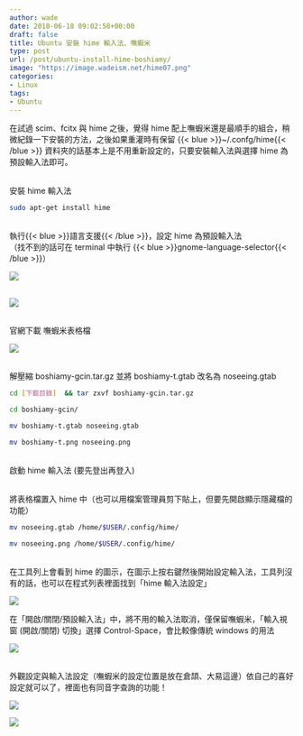 ```yaml
---
author: wade
date: 2018-06-18 09:02:58+00:00
draft: false
title: Ubuntu 安裝 hime 輸入法、嘸蝦米
type: post
url: /post/ubuntu-install-hime-boshiamy/
image: "https://image.wadeism.net/hime07.png"
categories:
- Linux
tags:
- Ubuntu
---
```


在試過 scim、fcitx 與 hime 之後，覺得 hime 配上嘸蝦米還是最順手的組合，稍微紀錄一下安裝的方法，之後如果重灌時有保留 {{< blue >}}~/.confg/hime{{< /blue >}} 資料夾的話基本上是不用重新設定的，只要安裝輸入法與選擇 hime 為預設輸入法即可。

\
安裝 hime 輸入法
    
```bash
sudo apt-get install hime
```

\
執行{{< blue >}}語言支援{{< /blue >}}，設定 hime 為預設輸入法  
（找不到的話可在 terminal 中執行 {{< blue >}}gnome-language-selector{{< /blue >}}）

![](https://image.wadeism.net/hime08.png)

\
![](https://image.wadeism.net/hime01.png)

\
官網下載 嘸蝦米表格檔

![](https://image.wadeism.net/hime02.png#center)

\
解壓縮 boshiamy-gcin.tar.gz 並將 boshiamy-t.gtab 改名為 noseeing.gtab
    
```bash
cd [下載目錄]  && tar zxvf boshiamy-gcin.tar.gz
```
    
```bash
cd boshiamy-gcin/
```
    
```bash
mv boshiamy-t.gtab noseeing.gtab
```
    
```bash
mv boshiamy-t.png noseeing.png
```

\
啟動 hime 輸入法 (要先登出再登入)

\
將表格檔置入 hime 中（也可以用檔案管理員剪下貼上，但要先開啟顯示隱藏檔的功能）
    
```bash
mv noseeing.gtab /home/$USER/.config/hime/
```
    
```bash
mv noseeing.png /home/$USER/.config/hime/
```

\
在工具列上會看到 hime 的圖示，在圖示上按右鍵然後開始設定輸入法，工具列沒有的話，也可以在程式列表裡面找到「hime 輸入法設定」

![](https://image.wadeism.net/hime03.png)

在「開啟/關閉/預設輸入法」中，將不用的輸入法取消，僅保留嘸蝦米，「輸入視窗 (開啟/關閉) 切換」選擇 Control-Space，會比較像傳統 windows 的用法

![](https://image.wadeism.net/hime04.png#center)

\
外觀設定與輸入法設定（嘸蝦米的設定位置是放在倉頡、大易這邊）依自己的喜好設定就可以了，裡面也有同音字查詢的功能！

![](https://image.wadeism.net/hime05.png#center)

![](https://image.wadeism.net/hime06.png#center)
